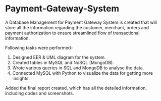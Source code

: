 # Payment-Gateway-System

A Database Management for Payment Gateway System is created that will store all the information regarding the customer, merchant, orders and payment authorization to ensure streamlined flow of transactional information.

Following tasks were performed-
1. Designed EER & UML diagram for the system.
2. Created tables in MySQL and NoSQL (MongoDB).
3. Wrote various queries in SQL and MongoDB to analyse the data.
4. Connected MySQL with Python to visualize the data  for getting more insights.


Added the final report created, which has all the detailed information, including codes and screenshots.
